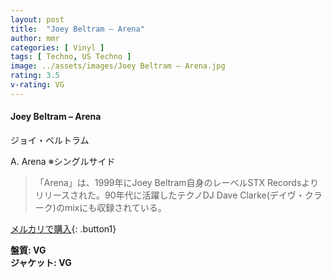 ```yaml
---
layout: post
title:  "Joey Beltram – Arena"
author: mmr
categories: [ Vinyl ]
tags: [ Techno, US Techno ]
image: ../assets/images/Joey Beltram – Arena.jpg
rating: 3.5
v-rating: VG
---
```


#### Joey Beltram – Arena

ジョイ・ベルトラム

A. Arena  ※シングルサイド

> 「Arena」は、1999年にJoey Beltram自身のレーベルSTX Recordsよりリリースされた。90年代に活躍したテクノDJ Dave Clarke(デイヴ・クラーク)のmixにも収録されている。

[メルカリで購入](https://jp.mercari.com/item/m86717362912){: .button1}

<div class="mt-4 mb-4 d-flex align-items-center">
<strong class="mr-1">盤質: VG</strong>
</div>
<div class="mt-4 mb-4 d-flex align-items-center">
<strong class="mr-1">ジャケット: VG</strong>
</div>
